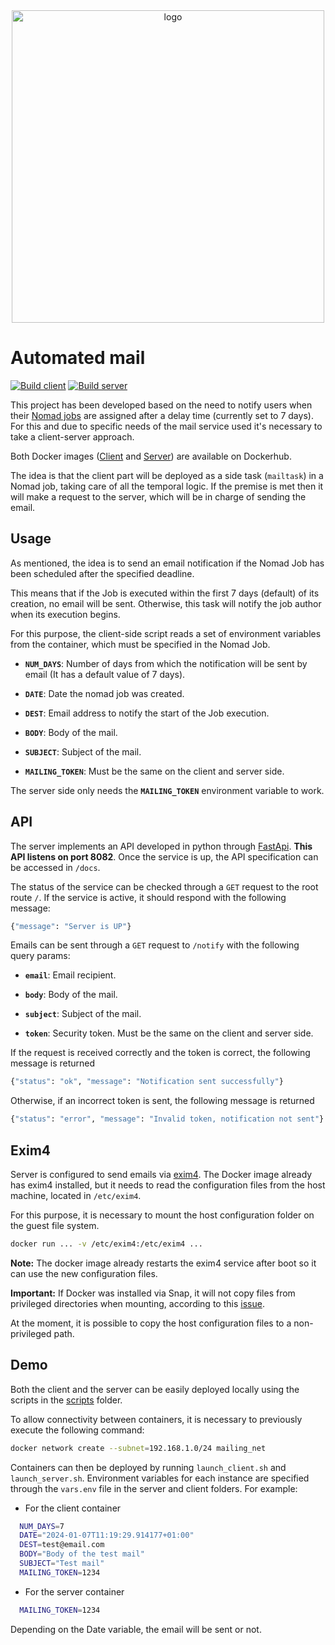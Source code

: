 <div align="center">
  <img src="https://ai4eosc.eu/wp-content/uploads/sites/10/2022/09/horizontal-transparent.png" alt="logo" width="500"/>
</div>

# Automated mail


[![Build client](https://github.com/ai4os/docker-mail/actions/workflows/build-docker-client.yml/badge.svg)](https://github.com/ai4os/docker-mail/actions/workflows/build-docker-client.yml)
[![Build server](https://github.com/ai4os/docker-mail/actions/workflows/build-docker-server.yml/badge.svg)](https://github.com/ai4os/docker-mail/actions/workflows/build-docker-server.yml)

This project has been developed based on the need to notify users when their [Nomad jobs](https://github.com/AI4EOSC/ai4-papi/tree/master/etc) are assigned after a delay time (currently set to 7 days). For this and due to specific needs of the mail service used it's necessary to take a client-server approach.

Both Docker images ([Client](https://hub.docker.com/repository/docker/sftobias/mail-client) and [Server](https://hub.docker.com/repository/docker/sftobias/mail-server/general)) are available on Dockerhub.


The idea is that the client part will be deployed as a side task (`mailtask`) in a Nomad job, taking care of all the temporal logic. If the premise is met then it will make a request to the server, which will be in charge of sending the email.

## Usage

As mentioned, the idea is to send an email notification if the Nomad Job has been scheduled after the specified deadline.

This means that if the Job is executed within the first 7 days (default) of its creation, no email will be sent. Otherwise, this task will notify the job author when its execution begins.

For this purpose, the client-side script reads a set of environment variables from the container, which must be specified in the Nomad Job.

- **`NUM_DAYS`**: Number of days from which the notification will be sent by email (It has a default value of 7 days).

- **`DATE`**: Date the nomad job was created.

- **`DEST`**: Email address to notify the start of the Job execution.

- **`BODY`**: Body of the mail.

- **`SUBJECT`**: Subject of the mail.

- **`MAILING_TOKEN`**: Must be the same on the client and server side.

The server side only needs the **`MAILING_TOKEN`** environment variable to work.

## API

The server implements an API developed in python through [FastApi](https://fastapi.tiangolo.com/). **This API listens on port 8082**. Once the service is up, the API specification can be accessed in `/docs`.

The status of the service can be checked through a `GET` request to the root route `/`. If the service is active, it should respond with the following message:

```bash
{"message": "Server is UP"}
```

Emails can be sent through a `GET` request to `/notify` with the following query params:

- **`email`**: Email recipient.

- **`body`**: Body of the mail.

- **`subject`**: Subject of the mail.

- **`token`**: Security token. Must be the same on the client and server side.

If the request is received correctly and the token is correct, the following message is returned

```bash
{"status": "ok", "message": "Notification sent successfully"}
```

Otherwise, if an incorrect token is sent, the following message is returned

```bash
{"status": "error", "message": "Invalid token, notification not sent"}
```

## Exim4

Server is configured to send emails via [exim4](https://www.exim.org/). The Docker image already has exim4 installed, but it needs to read the configuration files from the host machine, located in `/etc/exim4`.

For this purpose, it is necessary to mount the host configuration folder on the guest file system.

```bash
docker run ... -v /etc/exim4:/etc/exim4 ...
```

**Note:** 
The docker image already restarts the exim4 service after boot so it can use the new configuration files.

**Important:** 
If Docker was installed via Snap, it will not copy files from privileged directories when mounting, according to this [issue](https://github.com/moby/moby/issues/34427).

At the moment, it is possible to copy the host configuration files to a non-privileged path.

## Demo


Both the client and the server can be easily deployed locally using the scripts in the [scripts](https://github.com/ai4os/docker-mail/tree/main/scripts) folder.

To allow connectivity between containers, it is necessary to previously execute the following command:

```bash
docker network create --subnet=192.168.1.0/24 mailing_net
```

Containers can then be deployed by running `launch_client.sh` and `launch_server.sh`. Environment variables for each instance are specified through the `vars.env` file in the server and client folders. For example:

- For the client container
```bash
  NUM_DAYS=7
  DATE="2024-01-07T11:19:29.914177+01:00"
  DEST=test@email.com
  BODY="Body of the test mail"
  SUBJECT="Test mail"
  MAILING_TOKEN=1234
```

- For the server container
```bash
  MAILING_TOKEN=1234
```

Depending on the Date variable, the email will be sent or not.


